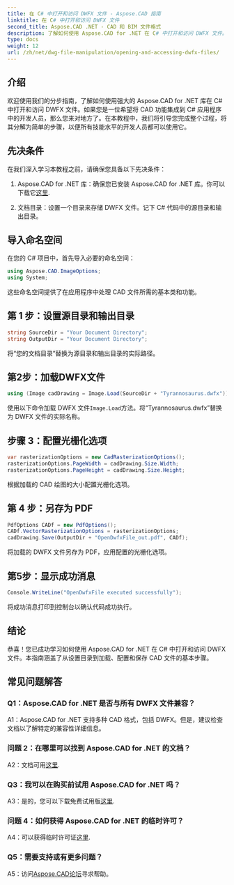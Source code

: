 ```yaml
---
title: 在 C# 中打开和访问 DWFX 文件 - Aspose.CAD 指南
linktitle: 在 C# 中打开和访问 DWFX 文件
second_title: Aspose.CAD .NET - CAD 和 BIM 文件格式
description: 了解如何使用 Aspose.CAD for .NET 在 C# 中打开和访问 DWFX 文件。无缝集成到您的应用程序中的分步指南。
type: docs
weight: 12
url: /zh/net/dwg-file-manipulation/opening-and-accessing-dwfx-files/
---
```

## 介绍

欢迎使用我们的分步指南，了解如何使用强大的 Aspose.CAD for .NET 库在 C# 中打开和访问 DWFX 文件。如果您是一位希望将 CAD 功能集成到 C# 应用程序中的开发人员，那么您来对地方了。在本教程中，我们将引导您完成整个过程，将其分解为简单的步骤，以便所有技能水平的开发人员都可以使用它。

## 先决条件

在我们深入学习本教程之前，请确保您具备以下先决条件：

1.  Aspose.CAD for .NET 库：确保您已安装 Aspose.CAD for .NET 库。你可以下载它[这里](https://releases.aspose.com/cad/net/).

2. 文档目录：设置一个目录来存储 DWFX 文件。记下 C# 代码中的源目录和输出目录。

## 导入命名空间

在您的 C# 项目中，首先导入必要的命名空间：

```csharp
using Aspose.CAD.ImageOptions;
using System;
```

这些命名空间提供了在应用程序中处理 CAD 文件所需的基本类和功能。

## 第 1 步：设置源目录和输出目录

```csharp
string SourceDir = "Your Document Directory";
string OutputDir = "Your Document Directory";
```

将“您的文档目录”替换为源目录和输出目录的实际路径。

## 第2步：加载DWFX文件

```csharp
using (Image cadDrawing = Image.Load(SourceDir + "Tyrannosaurus.dwfx"))
```

使用以下命令加载 DWFX 文件`Image.Load`方法。将“Tyrannosaurus.dwfx”替换为 DWFX 文件的实际名称。

## 步骤 3：配置光栅化选项

```csharp
var rasterizationOptions = new CadRasterizationOptions();
rasterizationOptions.PageWidth = cadDrawing.Size.Width;
rasterizationOptions.PageHeight = cadDrawing.Size.Height;
```

根据加载的 CAD 绘图的大小配置光栅化选项。

## 第 4 步：另存为 PDF

```csharp
PdfOptions CADf = new PdfOptions();
CADf.VectorRasterizationOptions = rasterizationOptions;
cadDrawing.Save(OutputDir + "OpenDwfxFile_out.pdf", CADf);
```

将加载的 DWFX 文件另存为 PDF，应用配置的光栅化选项。

## 第5步：显示成功消息

```csharp
Console.WriteLine("OpenDwfxFile executed successfully");
```

将成功消息打印到控制台以确认代码成功执行。

## 结论

恭喜！您已成功学习如何使用 Aspose.CAD for .NET 在 C# 中打开和访问 DWFX 文件。本指南涵盖了从设置目录到加载、配置和保存 CAD 文件的基本步骤。

## 常见问题解答

### Q1：Aspose.CAD for .NET 是否与所有 DWFX 文件兼容？

A1：Aspose.CAD for .NET 支持多种 CAD 格式，包括 DWFX。但是，建议检查文档以了解特定的兼容性详细信息。

### 问题 2：在哪里可以找到 Aspose.CAD for .NET 的文档？

 A2：文档可用[这里](https://reference.aspose.com/cad/net/).

### Q3：我可以在购买前试用 Aspose.CAD for .NET 吗？

 A3：是的，您可以下载免费试用版[这里](https://releases.aspose.com/).

### 问题 4：如何获得 Aspose.CAD for .NET 的临时许可？

 A4：可以获得临时许可证[这里](https://purchase.aspose.com/temporary-license/).

### Q5：需要支持或有更多问题？

 A5：访问[Aspose.CAD论坛](https://forum.aspose.com/c/cad/19)寻求帮助。
